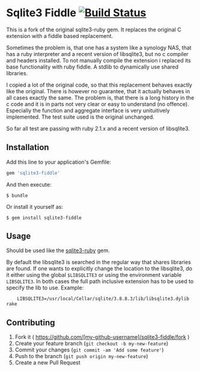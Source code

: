 # Sqlite3 Fiddle [![Build Status](https://travis-ci.org/threez/sqlite3-fiddle.svg)](https://travis-ci.org/threez/sqlite3-fiddle)

This is a fork of the original sqlite3-ruby gem. It replaces the original C extension with a fiddle based replacement.

Sometimes the problem is, that one has a system like a synology NAS, that has a ruby interpreter and a recent version
of libsqlite3, but no c compiler and headers installed. To not manually compile the extension i replaced its
base functionality with ruby fiddle. A stdlib to dynamically use shared libraries.

I copied a lot of the original code, so that this replacement behaves exactly like the original. There is however
no guarantee, that it actually behaves in all cases exactly the same. The problem is, that there is a long history
in the c code and it is in parts not very clear or easy to understand (no offence). Especially the function and
aggregate interface is very unituitively implemented. The test suite used is the original unchanged.

So far all test are passing with ruby 2.1.x and a recent version of libsqlite3.

## Installation

Add this line to your application's Gemfile:

```ruby
gem 'sqlite3-fiddle'
```

And then execute:

    $ bundle

Or install it yourself as:

    $ gem install sqlite3-fiddle

## Usage

Should be used like the [sqlite3-ruby](https://github.com/sparklemotion/sqlite3-ruby) gem.

By default the libsqlite3 is searched in the regular way that shares libraries are found. If one wants to explicitly change the location to the libsqlite3, do it either using the global `$LIBSQLITE3` or using the environment variable `LIBSQLITE3`. In both cases the full path inclusive extension has to be used to specify the lib to use. Example:

		LIBSQLITE3=/usr/local/Cellar/sqlite/3.8.8.3/lib/libsqlite3.dylib rake

## Contributing

1. Fork it ( https://github.com/[my-github-username]/sqlite3-fiddle/fork )
2. Create your feature branch (`git checkout -b my-new-feature`)
3. Commit your changes (`git commit -am 'Add some feature'`)
4. Push to the branch (`git push origin my-new-feature`)
5. Create a new Pull Request
